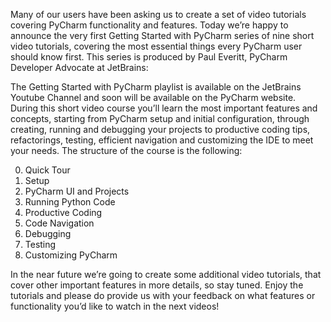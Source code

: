 Many of our users have been asking us to create a set of video tutorials covering PyCharm functionality and features. Today we’re happy to announce the very first Getting Started with PyCharm series of nine short video tutorials, covering the most essential things every PyCharm user should know first. This series is produced by Paul Everitt, PyCharm Developer Advocate at JetBrains:

The Getting Started with PyCharm playlist is available on the JetBrains Youtube Channel and soon will be available on the PyCharm website. During this short video course you’ll learn the most important features and concepts, starting from PyCharm setup and initial configuration, through creating, running and debugging your projects to productive coding tips, refactorings, testing, efficient navigation and customizing the IDE to meet your needs. The structure of the course is the following:

0. Quick Tour
1.  Setup
2. PyCharm UI and Projects
3. Running Python Code
4. Productive Coding
5. Code Navigation
6. Debugging
7. Testing
8. Customizing PyCharm

In the near future we’re going to create some additional video tutorials, that cover other important features in more details, so stay tuned. Enjoy the tutorials and please do provide us with your feedback on what features or functionality you’d like to watch in the next videos!